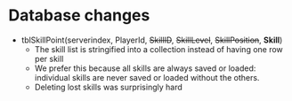 # Database changes

- tblSkillPoint(serverindex, PlayerId, ~~SkillID~~, ~~SkillLevel~~, ~~SkillPosition~~, **Skill**)
    - The skill list is stringified into a collection instead of having one
    row per skill
    - We prefer this because all skills are always saved or loaded: individual
    skills are never saved or loaded without the others.
    - Deleting lost skills was surprisingly hard 

